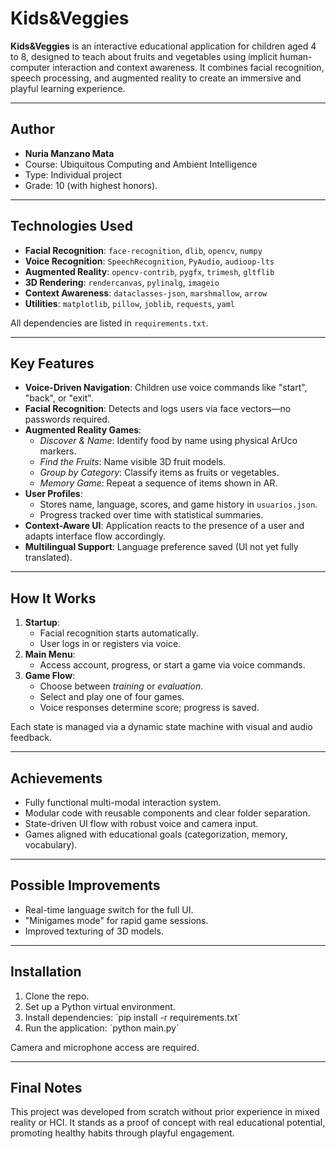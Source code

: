 # Kids&Veggies

**Kids&Veggies** is an interactive educational application for children aged 4 to 8, designed to teach about fruits and vegetables using implicit human-computer interaction and context awareness. It combines facial recognition, speech processing, and augmented reality to create an immersive and playful learning experience.

---

## Author

- **Nuria Manzano Mata**
- Course: Ubiquitous Computing and Ambient Intelligence
- Type: Individual project
- Grade: 10 (with highest honors).

---

## Technologies Used

- **Facial Recognition**: `face-recognition`, `dlib`, `opencv`, `numpy`
- **Voice Recognition**: `SpeechRecognition`, `PyAudio`, `audioop-lts`
- **Augmented Reality**: `opencv-contrib`, `pygfx`, `trimesh`, `gltflib`
- **3D Rendering**: `rendercanvas`, `pylinalg`, `imageio`
- **Context Awareness**: `dataclasses-json`, `marshmallow`, `arrow`
- **Utilities**: `matplotlib`, `pillow`, `joblib`, `requests`, `yaml`

All dependencies are listed in `requirements.txt`.

---

## Key Features

- **Voice-Driven Navigation**: Children use voice commands like "start", "back", or "exit".
- **Facial Recognition**: Detects and logs users via face vectors—no passwords required.
- **Augmented Reality Games**:
  - *Discover & Name*: Identify food by name using physical ArUco markers.
  - *Find the Fruits*: Name visible 3D fruit models.
  - *Group by Category*: Classify items as fruits or vegetables.
  - *Memory Game*: Repeat a sequence of items shown in AR.
- **User Profiles**:
  - Stores name, language, scores, and game history in `usuarios.json`.
  - Progress tracked over time with statistical summaries.
- **Context-Aware UI**: Application reacts to the presence of a user and adapts interface flow accordingly.
- **Multilingual Support**: Language preference saved (UI not yet fully translated).

---

## How It Works

1. **Startup**:
   - Facial recognition starts automatically.
   - User logs in or registers via voice.
2. **Main Menu**:
   - Access account, progress, or start a game via voice commands.
3. **Game Flow**:
   - Choose between *training* or *evaluation*.
   - Select and play one of four games.
   - Voice responses determine score; progress is saved.

Each state is managed via a dynamic state machine with visual and audio feedback.

---

## Achievements

- Fully functional multi-modal interaction system.
- Modular code with reusable components and clear folder separation.
- State-driven UI flow with robust voice and camera input.
- Games aligned with educational goals (categorization, memory, vocabulary).

---

## Possible Improvements

- Real-time language switch for the full UI.
- "Minigames mode" for rapid game sessions.
- Improved texturing of 3D models.

---

## Installation

1. Clone the repo.
2. Set up a Python virtual environment.
3. Install dependencies:
   ´pip install -r requirements.txt´
5. Run the application:
  ´python main.py´

Camera and microphone access are required.

---

## Final Notes

This project was developed from scratch without prior experience in mixed reality or HCI. It stands as a proof of concept with real educational potential, promoting healthy habits through playful engagement.





